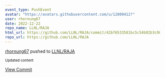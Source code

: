 ```yaml
---
event_type: PushEvent
avatar: "https://avatars.githubusercontent.com/u/12800412?"
user: rhornung67
date: 2022-12-22
repo_name: LLNL/RAJA
html_url: https://github.com/LLNL/RAJA/commit/42b76533581bc5c54b02b3c982514c597b7f1d87
repo_url: https://github.com/LLNL/RAJA
---
```


<a href='https://github.com/rhornung67' target='_blank'>rhornung67</a> pushed to <a href='https://github.com/LLNL/RAJA' target='_blank'>LLNL/RAJA</a>

<small>Updated content</small>

<a href='https://github.com/LLNL/RAJA/commit/42b76533581bc5c54b02b3c982514c597b7f1d87' target='_blank'>View Commit</a>